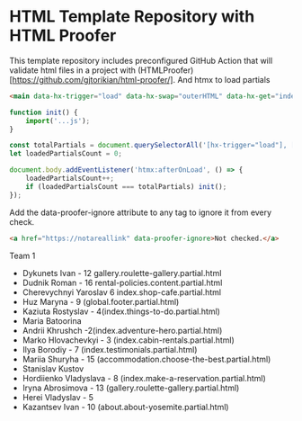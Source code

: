 # HTML Template Repository with HTML Proofer

This template repository includes preconfigured GitHub Action that will validate html files in a project with (HTMLProofer)[https://github.com/gjtorikian/html-proofer/].
And htmx to load partials

```html
<main data-hx-trigger="load" data-hx-swap="outerHTML" data-hx-get="index.main.partial.html"></main>
```


```js
function init() {
    import('...js');
}

const totalPartials = document.querySelectorAll('[hx-trigger="load"], [data-hx-trigger="load"]').length;
let loadedPartialsCount = 0;

document.body.addEventListener('htmx:afterOnLoad', () => {
    loadedPartialsCount++;
    if (loadedPartialsCount === totalPartials) init();
});
```

Add the data-proofer-ignore attribute to any tag to ignore it from every check.

```html
<a href="https://notareallink" data-proofer-ignore>Not checked.</a>
```


Team 1
- Dykunets Ivan - 12 gallery.roulette-gallery.partial.html
- Dudnik Roman - 16 rental-policies.content.partial.html
- Cherevychnyi Yaroslav 6 index.shop-cafe.partial.html
- Huz Maryna - 9 (global.footer.partial.html)
- Kaziuta Rostyslav - 4(index.things-to-do.partial.html)
- Maria Batoorina
- Andrii Khrushch -2(index.adventure-hero.partial.html)
- Marko Hlovachevkyi - 3 (index.cabin-rentals.partial.html)
- Ilya Borodiy - 7 (index.testimonials.partial.html)
- Mariia Shuryha - 15 (accommodation.choose-the-best.partial.html)
- Stanislav Kustov
- Hordiienko Vladyslava - 8 (index.make-a-reservation.partial.html)
- Iryna Abrosimova - 13  (gallery.roulette-gallery.partial.html)
- Herei Vladyslav - 5
- Kazantsev Ivan - 10 (about.about-yosemite.partial.html)

